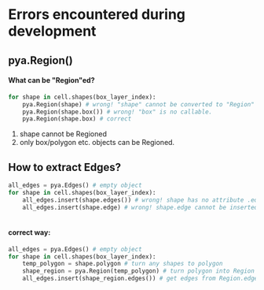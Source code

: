 # Errors encountered during development

## pya.Region()

#### What can be "Region"ed?

```python
for shape in cell.shapes(box_layer_index):
    pya.Region(shape) # wrong! "shape" cannot be converted to "Region"
    pya.Region(shape.box()) # wrong! "box" is no callable.
    pya.Region(shape.box) # correct
```

1. shape cannot be Regioned
2. only box/polygon etc. objects can be Regioned.



## How to extract Edges?

```python
all_edges = pya.Edges() # empty object
for shape in cell.shapes(box_layer_index):
    all_edges.insert(shape.edges()) # wrong! shape has no attribute .edges()
    all_edges.insert(shape.edge) # wrong! shape.edge cannot be inserted into pya.Edges()
    
```

#### correct way:

```python
all_edges = pya.Edges() # empty object
for shape in cell.shapes(box_layer_index):
    temp_polygon = shape.polygon # turn any shapes to polygon
    shape_region = pya.Region(temp_polygon) # turn polygon into Region
    all_edges.insert(shape_region.edges()) # get edges from Region.edges()
```

